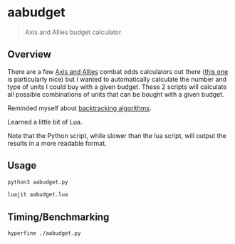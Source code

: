 # aabudget

> Axis and Allies budget calculator

## Overview

There are a few [Axis and Allies](https://en.wikipedia.org/wiki/Axis_%26_Allies) combat odds calculators out there ([this one](https://aa1942calc.com/) is particularly nice) but I wanted to automatically calculate the number and type of units I could buy with a given budget.
These 2 scripts will calculate all possible combinations of units that can be bought with a given budget.

Reminded myself about [backtracking algorithms](https://www.geeksforgeeks.org/backtracking-algorithms/).

Learned a little bit of Lua.

Note that the Python script, while slower than the lua script, will output the results in a more readable format.

## Usage

```bash
python3 aabudget.py
```

```bash
luajit aabudget.lua
```

## Timing/Benchmarking

```bash
hyperfine ./aabudget.py
```
